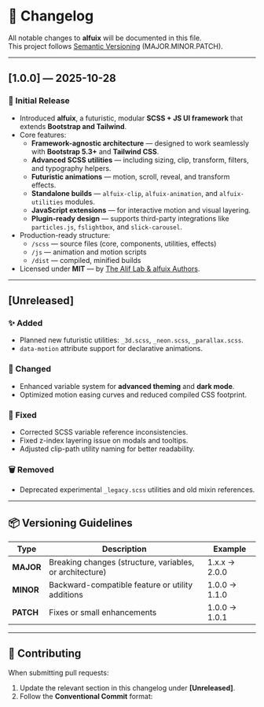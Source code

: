 # 🧾 Changelog

All notable changes to **alfuix** will be documented in this file.  
This project follows [Semantic Versioning](https://semver.org/) (MAJOR.MINOR.PATCH).

---

## [1.0.0] — 2025-10-28

### 🎉 Initial Release

- Introduced **alfuix**, a futuristic, modular **SCSS + JS UI framework** that extends **Bootstrap and Tailwind**.  
- Core features:
  - **Framework-agnostic architecture** — designed to work seamlessly with **Bootstrap 5.3+** and **Tailwind CSS**.
  - **Advanced SCSS utilities** — including sizing, clip, transform, filters, and typography helpers.
  - **Futuristic animations** — motion, scroll, reveal, and transform effects.
  - **Standalone builds** — `alfuix-clip`, `alfuix-animation`, and `alfuix-utilities` modules.
  - **JavaScript extensions** — for interactive motion and visual layering.
  - **Plugin-ready design** — supports third-party integrations like `particles.js`, `fslightbox`, and `slick-carousel`.
- Production-ready structure:
  - `/scss` — source files (core, components, utilities, effects)
  - `/js` — animation and motion scripts
  - `/dist` — compiled, minified builds
- Licensed under **MIT** — by [The Alif Lab & alfuix Authors](https://github.com/yourusername/alfuix).

---

## [Unreleased]

### ✨ Added
- Planned new futuristic utilities: `_3d.scss`, `_neon.scss`, `_parallax.scss`.
- `data-motion` attribute support for declarative animations.

### 🔧 Changed
- Enhanced variable system for **advanced theming** and **dark mode**.
- Optimized motion easing curves and reduced compiled CSS footprint.

### 🐞 Fixed
- Corrected SCSS variable reference inconsistencies.
- Fixed z-index layering issue on modals and tooltips.
- Adjusted clip-path utility naming for better readability.

### 🗑️ Removed
- Deprecated experimental `_legacy.scss` utilities and old mixin references.

---

## 📦 Versioning Guidelines

| Type | Description | Example |
|------|--------------|----------|
| **MAJOR** | Breaking changes (structure, variables, or architecture) | 1.x.x → 2.0.0 |
| **MINOR** | Backward-compatible feature or utility additions | 1.0.0 → 1.1.0 |
| **PATCH** | Fixes or small enhancements | 1.0.0 → 1.0.1 |

---

## 🧠 Contributing

When submitting pull requests:
1. Update the relevant section in this changelog under **[Unreleased]**.  
2. Follow the **Conventional Commit** format:  

